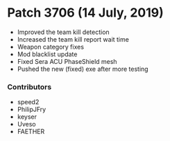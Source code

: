 # Patch 3706 (14 July, 2019)

- Improved the team kill detection
- Increased the team kill report wait time
- Weapon category fixes
- Mod blacklist update
- Fixed Sera ACU PhaseShield mesh
- Pushed the new (fixed) exe after more testing

### Contributors

- speed2
- PhilipJFry
- keyser
- Uveso
- FAETHER
